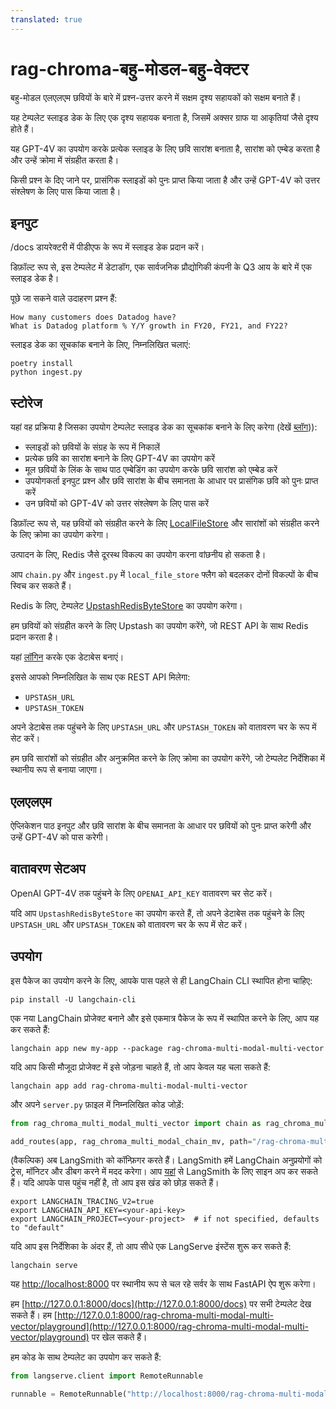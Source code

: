 ```yaml
---
translated: true
---
```


# rag-chroma-बहु-मोडल-बहु-वेक्टर

बहु-मोडल एलएलएम छवियों के बारे में प्रश्न-उत्तर करने में सक्षम दृश्य सहायकों को सक्षम बनाते हैं।

यह टेम्पलेट स्लाइड डेक के लिए एक दृश्य सहायक बनाता है, जिसमें अक्सर ग्राफ या आकृतियां जैसे दृश्य होते हैं।

यह GPT-4V का उपयोग करके प्रत्येक स्लाइड के लिए छवि सारांश बनाता है, सारांश को एम्बेड करता है और उन्हें क्रोमा में संग्रहीत करता है।

किसी प्रश्न के दिए जाने पर, प्रासंगिक स्लाइडों को पुनः प्राप्त किया जाता है और उन्हें GPT-4V को उत्तर संश्लेषण के लिए पास किया जाता है।

## इनपुट

/docs डायरेक्टरी में पीडीएफ के रूप में स्लाइड डेक प्रदान करें।

डिफ़ॉल्ट रूप से, इस टेम्पलेट में डेटाडॉग, एक सार्वजनिक प्रौद्योगिकी कंपनी के Q3 आय के बारे में एक स्लाइड डेक है।

पूछे जा सकने वाले उदाहरण प्रश्न हैं:

```text
How many customers does Datadog have?
What is Datadog platform % Y/Y growth in FY20, FY21, and FY22?
```

स्लाइड डेक का सूचकांक बनाने के लिए, निम्नलिखित चलाएं:

```shell
poetry install
python ingest.py
```

## स्टोरेज

यहां वह प्रक्रिया है जिसका उपयोग टेम्पलेट स्लाइड डेक का सूचकांक बनाने के लिए करेगा (देखें [ब्लॉग](https://blog.langchain.dev/multi-modal-rag-template/))):

* स्लाइडों को छवियों के संग्रह के रूप में निकालें
* प्रत्येक छवि का सारांश बनाने के लिए GPT-4V का उपयोग करें
* मूल छवियों के लिंक के साथ पाठ एम्बेडिंग का उपयोग करके छवि सारांश को एम्बेड करें
* उपयोगकर्ता इनपुट प्रश्न और छवि सारांश के बीच समानता के आधार पर प्रासंगिक छवि को पुनः प्राप्त करें
* उन छवियों को GPT-4V को उत्तर संश्लेषण के लिए पास करें

डिफ़ॉल्ट रूप से, यह छवियों को संग्रहीत करने के लिए [LocalFileStore](https://python.langchain.com/docs/integrations/stores/file_system) और सारांशों को संग्रहीत करने के लिए क्रोमा का उपयोग करेगा।

उत्पादन के लिए, Redis जैसे दूरस्थ विकल्प का उपयोग करना वांछनीय हो सकता है।

आप `chain.py` और `ingest.py` में `local_file_store` फ्लैग को बदलकर दोनों विकल्पों के बीच स्विच कर सकते हैं।

Redis के लिए, टेम्पलेट [UpstashRedisByteStore](https://python.langchain.com/docs/integrations/stores/upstash_redis) का उपयोग करेगा।

हम छवियों को संग्रहीत करने के लिए Upstash का उपयोग करेंगे, जो REST API के साथ Redis प्रदान करता है।

यहां [लॉगिन](https://upstash.com/) करके एक डेटाबेस बनाएं।

इससे आपको निम्नलिखित के साथ एक REST API मिलेगा:

* `UPSTASH_URL`
* `UPSTASH_TOKEN`

अपने डेटाबेस तक पहुंचने के लिए `UPSTASH_URL` और `UPSTASH_TOKEN` को वातावरण चर के रूप में सेट करें।

हम छवि सारांशों को संग्रहीत और अनुक्रमित करने के लिए क्रोमा का उपयोग करेंगे, जो टेम्पलेट निर्देशिका में स्थानीय रूप से बनाया जाएगा।

## एलएलएम

ऐप्लिकेशन पाठ इनपुट और छवि सारांश के बीच समानता के आधार पर छवियों को पुनः प्राप्त करेगी और उन्हें GPT-4V को पास करेगी।

## वातावरण सेटअप

OpenAI GPT-4V तक पहुंचने के लिए `OPENAI_API_KEY` वातावरण चर सेट करें।

यदि आप `UpstashRedisByteStore` का उपयोग करते हैं, तो अपने डेटाबेस तक पहुंचने के लिए `UPSTASH_URL` और `UPSTASH_TOKEN` को वातावरण चर के रूप में सेट करें।

## उपयोग

इस पैकेज का उपयोग करने के लिए, आपके पास पहले से ही LangChain CLI स्थापित होना चाहिए:

```shell
pip install -U langchain-cli
```

एक नया LangChain प्रोजेक्ट बनाने और इसे एकमात्र पैकेज के रूप में स्थापित करने के लिए, आप यह कर सकते हैं:

```shell
langchain app new my-app --package rag-chroma-multi-modal-multi-vector
```

यदि आप किसी मौजूदा प्रोजेक्ट में इसे जोड़ना चाहते हैं, तो आप केवल यह चला सकते हैं:

```shell
langchain app add rag-chroma-multi-modal-multi-vector
```

और अपने `server.py` फ़ाइल में निम्नलिखित कोड जोड़ें:

```python
from rag_chroma_multi_modal_multi_vector import chain as rag_chroma_multi_modal_chain_mv

add_routes(app, rag_chroma_multi_modal_chain_mv, path="/rag-chroma-multi-modal-multi-vector")
```

(वैकल्पिक) अब LangSmith को कॉन्फ़िगर करते हैं।
LangSmith हमें LangChain अनुप्रयोगों को ट्रेस, मॉनिटर और डीबग करने में मदद करेगा।
आप [यहां](https://smith.langchain.com/) से LangSmith के लिए साइन अप कर सकते हैं।
यदि आपके पास पहुंच नहीं है, तो आप इस खंड को छोड़ सकते हैं।

```shell
export LANGCHAIN_TRACING_V2=true
export LANGCHAIN_API_KEY=<your-api-key>
export LANGCHAIN_PROJECT=<your-project>  # if not specified, defaults to "default"
```

यदि आप इस निर्देशिका के अंदर हैं, तो आप सीधे एक LangServe इंस्टेंस शुरू कर सकते हैं:

```shell
langchain serve
```

यह [http://localhost:8000](http://localhost:8000) पर स्थानीय रूप से चल रहे सर्वर के साथ FastAPI ऐप शुरू करेगा।

हम [http://127.0.0.1:8000/docs](http://127.0.0.1:8000/docs) पर सभी टेम्पलेट देख सकते हैं।
हम [http://127.0.0.1:8000/rag-chroma-multi-modal-multi-vector/playground](http://127.0.0.1:8000/rag-chroma-multi-modal-multi-vector/playground) पर खेल सकते हैं।

हम कोड के साथ टेम्पलेट का उपयोग कर सकते हैं:

```python
from langserve.client import RemoteRunnable

runnable = RemoteRunnable("http://localhost:8000/rag-chroma-multi-modal-multi-vector")
```
